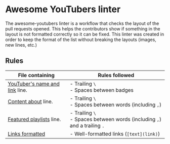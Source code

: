 # Awesome YouTubers linter

The awesome-youtubers linter is a workflow that checks the layout of the pull requests opened. This helps the contributors show if
something in the layout is not formatted correctly so it can be fixed. This linter was created in order to keep the format of the
list without breaking the layouts (images, new lines, etc.)

## Rules

| File containing                                            | Rules followed                                                               |
| ---------------------------------------------------------- | ---------------------------------------------------------------------------- |
| [YouTuber's name and link](rules/youtubers_names.py) line. | - Trailing `\`<br/>- Spaces between badges                                   |
| [Content about](rules/content_about.py) line.              | - Trailing `\`<br/>- Spaces between words (including `,`)                    |
| [Featured playlists](rules/featured_playlists.py) line.    | - Trailing `\`<br/>- Spaces between words (including `,`) and a trailing `.` |
| [Links formatted](rules/link_format.py)                    | - Well-formatted links (`[text](link)`)                                      |
